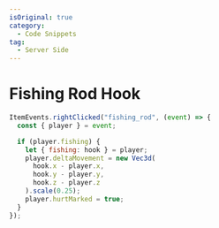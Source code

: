 ```yaml
---
isOriginal: true
category:
  - Code Snippets
tag:
  - Server Side
---
```


# Fishing Rod Hook

<VidStack src="/example-scripts/Fishing-rod-hook/0.mp4"/>

```js
ItemEvents.rightClicked("fishing_rod", (event) => {
  const { player } = event;

  if (player.fishing) {
    let { fishing: hook } = player;
    player.deltaMovement = new Vec3d(
      hook.x - player.x,
      hook.y - player.y,
      hook.z - player.z
    ).scale(0.25);
    player.hurtMarked = true;
  }
});
```
